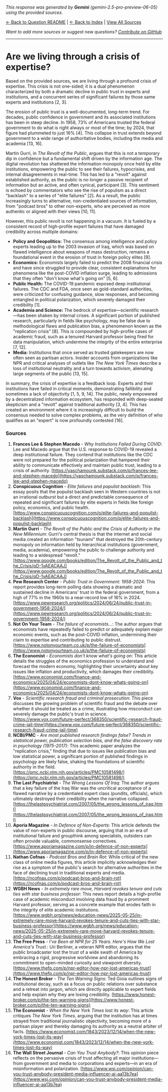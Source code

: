 <!-- 
Generated by: gemini
Model: gemini-2.5-pro-preview-06-05
Prompt type: sources
Tools enabled: False
Generated at: 2025-06-30T22:52:12.358672
-->

*This response was generated by **Gemini** (gemini-2.5-pro-preview-06-05) using the provided sources.*

[← Back to Question README](README.md) | [← Back to Index](../README.md) | [View All Sources](../allsources.md)

*Want to add more sources or suggest new questions? [Contribute on GitHub](https://github.com/justinwest/SuggestedSources)*

---

# Are we living through a crisis of expertise?

Based on the provided sources, we are living through a profound crisis of expertise. This crisis is not one-sided; it is a dual phenomenon characterized by both a dramatic decline in public trust in experts and institutions, and a concurrent series of significant failures by those same experts and institutions [2, 3].

The erosion of public trust is a well-documented, long-term trend. For decades, public confidence in government and its associated institutions has been in steep decline. In 1958, 73% of Americans trusted the federal government to do what is right always or most of the time; by 2024, that figure had plummeted to just 16% [4]. This collapse in trust extends beyond government to a wide range of authoritative bodies, including the media and academia [13, 16].

Martin Gurri, in *The Revolt of the Public*, argues that this is not a temporary dip in confidence but a fundamental shift driven by the information age. The digital revolution has shattered the information monopoly once held by elite institutions, empowering the public to see their failures, hypocrisies, and internal disagreements in real-time. This has led to a "revolt" against established authority, as the public is no longer a passive recipient of information but an active, and often cynical, participant [3]. This sentiment is echoed by commentators who see the rise of populism as a direct "backlash" to a series of "elite failures" [2]. As a result, the public increasingly turns to alternative, non-credentialed sources of information, from "podcast bros" to other non-experts, who are perceived as more authentic or aligned with their views [10, 11].

However, this public revolt is not happening in a vacuum. It is fueled by a consistent record of high-profile expert failures that have damaged credibility across multiple domains:

*   **Policy and Geopolitics:** The consensus among intelligence and policy experts leading up to the 2003 invasion of Iraq, which was based on flawed intelligence about weapons of mass destruction, remains a foundational event in the erosion of trust in foreign policy elites [9].
*   **Economics:** Economists largely failed to predict the 2008 financial crisis and have since struggled to provide clear, consistent explanations for phenomena like the post-COVID inflation surge, leading to admissions that they often "don't know what's going on" [5, 6].
*   **Public Health:** The COVID-19 pandemic exposed deep institutional failures. The CDC and FDA, once seen as gold-standard authorities, were criticized for confusing guidance, slow responses, and becoming entangled in political polarization, which severely damaged their credibility [1].
*   **Academia and Science:** The bedrock of expertise—scientific research—has been shaken by internal crises. A significant portion of published research, particularly in fields like psychology, may be false due to methodological flaws and publication bias, a phenomenon known as the "replication crisis" [8]. This is compounded by high-profile cases of academic fraud, such as a tenured Harvard professor being fired for data manipulation, which undermine the integrity of the entire enterprise [7, 12].
*   **Media:** Institutions that once served as trusted gatekeepers are now often seen as partisan actors. Insider accounts from organizations like NPR and critical analyses of outlets like *The New York Times* describe a loss of institutional neutrality and a turn towards activism, alienating large segments of the public [13, 15].

In summary, the crisis of expertise is a feedback loop. Experts and their institutions have failed in critical moments, demonstrating fallibility and sometimes a lack of objectivity [1, 5, 9, 14]. The public, newly empowered by a decentralized information ecosystem, has responded with deep-seated skepticism and a "revolt" against traditional authority [3, 4]. This has created an environment where it is increasingly difficult to build the consensus needed to solve complex problems, as the very definition of who qualifies as an "expert" is now profoundly contested [16].

### Sources

1.  **Frances Lee & Stephen Macedo** - *Why Institutions Failed During COVID*: Lee and Macedo argue that the U.S. response to COVID-19 revealed a deep institutional failure. They contend that institutions like the CDC were not prepared for the political polarization that hampered their ability to communicate effectively and maintain public trust, leading to a crisis of authority. [https://yaschamounk.substack.com/p/frances-lee-and-stephen-macedo](https://yaschamounk.substack.com/p/frances-lee-and-stephen-macedo)
2.  **Conspicuous Cognition** - *Elite failures and populist backlash*: This essay posits that the populist backlash seen in Western countries is not an irrational outburst but a direct and predictable consequence of repeated and significant failures by elite experts in fields like foreign policy, economics, and public health. [https://www.conspicuouscognition.com/p/elite-failures-and-populist-backlash](https://www.conspicuouscognition.com/p/elite-failures-and-populist-backlash)
3.  **Martin Gurri** - *The Revolt of the Public and the Crisis of Authority in the New Millennium*: Gurri's central thesis is that the internet and social media created an information "tsunami" that destroyed the 20th-century monopoly on information held by hierarchical institutions (government, media, academia), empowering the public to challenge authority and leading to a widespread "revolt." [https://www.google.com/books/edition/The_Revolt_of_the_Public_and_the_Crisis/qD-1vAEACAAJ](https://www.google.com/books/edition/The_Revolt_of_the_Public_and_the_Crisis/qD-1vAEACAAJ)
4.  **Pew Research Center** - *Public Trust in Government: 1958-2024*: This report provides long-term polling data showing a dramatic and sustained decline in Americans' trust in the federal government, from a high of 77% in the 1960s to a near-record low of 16% in 2024. [https://www.pewresearch.org/politics/2024/06/24/public-trust-in-government-1958-2024/](https://www.pewresearch.org/politics/2024/06/24/public-trust-in-government-1958-2024/)
5.  **Not On Your Team** - *The failure of economists...*: The author argues that economists have repeatedly failed to predict or adequately explain major economic events, such as the post-COVID inflation, undermining their claim to expertise and contributing to public distrust. [https://www.notonyourteam.co.uk/p/the-failure-of-economists](https://www.notonyourteam.co.uk/p/the-failure-of-economists)
6.  **The Economist** - *Economists don't know what's going on*: This article details the struggles of the economics profession to understand and forecast the modern economy, highlighting their uncertainty about key issues like inflation and productivity, which damages their credibility. [https://www.economist.com/finance-and-economics/2025/04/24/economists-dont-know-whats-going-on](https://www.economist.com/finance-and-economics/2025/04/24/economists-dont-know-whats-going-on)
7.  **Vox** - *Scientific research fraud and criminal prosecution*: This piece discusses the growing problem of scientific fraud and the debate over whether it should be treated as a crime, illustrating how misconduct can severely damage the public's trust in science. [https://www.vox.com/future-perfect/368350/scientific-research-fraud-crime-jail-time](https://www.vox.com/future-perfect/368350/scientific-research-fraud-crime-jail-time)
8.  **NCBI/PMC** - *Are most published research findings false? Trends in statistical power, publication selection bias, and the false discovery rate in psychology (1975-2017)*: This academic paper analyzes the "replication crisis," finding that due to issues like publication bias and low statistical power, a significant portion of published findings in psychology are likely false, shaking the foundations of scientific authority in the field. [https://pmc.ncbi.nlm.nih.gov/articles/PMC10581498/](https://pmc.ncbi.nlm.nih.gov/articles/PMC10581498/)
9.  **The Last Psychiatrist** - *The Wrong Lessons Of Iraq*: The author argues that a key failure of the Iraq War was the uncritical acceptance of a flawed narrative by a credentialed expert class (pundits, officials), which ultimately destroyed their credibility when the narrative collapsed. [https://thelastpsychiatrist.com/2007/05/the_wrong_lessons_of_iraq.html](https://thelastpsychiatrist.com/2007/05/the_wrong_lessons_of_iraq.html)
10. **Aporia Magazine** - *In Defence of Non-Experts*: This article defends the value of non-experts in public discourse, arguing that in an era of institutional failure and groupthink among specialists, outsiders can often provide valuable, commonsense correctives. [https://www.aporiamagazine.com/p/in-defence-of-non-experts](https://www.aporiamagazine.com/p/in-defence-of-non-experts)
11. **Nathan Cofnas** - *Podcast Bros and Brain Rot*: While critical of the new class of online media figures, this article implicitly acknowledges their rise as a symptom of the public's search for alternative authorities in the face of declining trust in traditional experts and media. [https://ncofnas.com/p/podcast-bros-and-brain-rot](https://ncofnas.com/p/podcast-bros-and-brain-rot)
12. **WGBH News** - *In extremely rare move, Harvard revokes tenure and cuts ties with star business professor*: This news report details a high-profile case of academic misconduct involving data fraud by a prominent Harvard professor, serving as a concrete example that erodes faith in the integrity of elite academic institutions. [https://www.wgbh.org/news/education-news/2025-05-25/in-extremely-rare-move-harvard-revokes-tenure-and-cuts-ties-with-star-business-professor](https://www.wgbh.org/news/education-news/2025-05-25/in-extremely-rare-move-harvard-revokes-tenure-and-cuts-ties-with-star-business-professor)
13. **The Free Press** - *I've Been at NPR for 25 Years. Here's How We Lost America's Trust.*: Uri Berliner, a veteran NPR editor, argues that the public broadcaster lost the trust of a wide swath of America by embracing a rigid, progressive worldview and abandoning its commitment to open-minded curiosity and viewpoint diversity. [https://www.thefp.com/p/npr-editor-how-npr-lost-americas-trust](https://www.thefp.com/p/npr-editor-how-npr-lost-americas-trust)
14. **The Honest Broker** - *The Ten Warning Signs*: Ted Gioia outlines signs of institutional decay, such as a focus on public relations over substance and a retreat into jargon, which are directly applicable to expert fields and help explain why they are losing credibility. [https://www.honest-broker.com/p/the-ten-warning-signs](https://www.honest-broker.com/p/the-ten-warning-signs)
15. **The Economist** - *When the New York Times lost its way*: This article critiques *The New York Times*, arguing that the institution has at times strayed from traditional journalistic objectivity, becoming more of a partisan player and thereby damaging its authority as a neutral arbiter of facts. [https://www.economist.com/1843/2023/12/14/when-the-new-york-times-lost-its-way](https://www.economist.com/1843/2023/12/14/when-the-new-york-times-lost-its-way)
16. **The Wall Street Journal** - *Can You Trust Anybody?*: This opinion piece reflects on the pervasive crisis of trust affecting all major institutions—from government and media to corporations and experts—in an era of misinformation and polarization. [https://www.wsj.com/opinion/can-you-trust-anybody-president-media-influencer-ai-aa13b7ea](https://www.wsj.com/opinion/can-you-trust-anybody-president-media-influencer-ai-aa13b7ea)